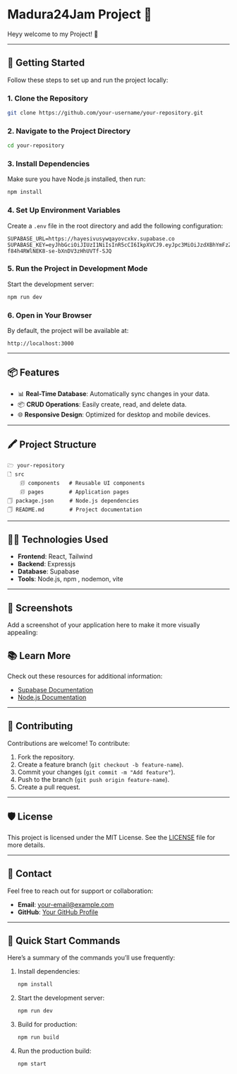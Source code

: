 # Madura24Jam Project 🌟

Heyy welcome to my Project! 🚀

---

## 🚀 Getting Started
Follow these steps to set up and run the project locally:

### 1. Clone the Repository
```bash
git clone https://github.com/your-username/your-repository.git
```

### 2. Navigate to the Project Directory
```bash
cd your-repository
```

### 3. Install Dependencies
Make sure you have Node.js installed, then run:
```bash
npm install
```

### 4. Set Up Environment Variables
Create a `.env` file in the root directory and add the following configuration:
```env
SUPABASE_URL=https://hayesivusywqayovcxkv.supabase.co
SUPABASE_KEY=eyJhbGciOiJIUzI1NiIsInR5cCI6IkpXVCJ9.eyJpc3MiOiJzdXBhYmFzZSIsInJlZiI6ImhheWVzaXZ1c3l3cWF5b3ZjeGt2Iiwicm9sZSI6ImFub24iLCJpYXQiOjE3MzM3NDUzMDIsImV4cCI6MjA0OTMyMTMwMn0.9YpA9ry2P-f84h4RWlNEK8-se-bXnDV3zHhUVTf-SJQ
```

### 5. Run the Project in Development Mode
Start the development server:
```bash
npm run dev
```

### 6. Open in Your Browser
By default, the project will be available at:
```
http://localhost:3000
```

---

## 📦 Features
- 📊 **Real-Time Database**: Automatically sync changes in your data.
- 📦 **CRUD Operations**: Easily create, read, and delete data.
- 🌐 **Responsive Design**: Optimized for desktop and mobile devices.

---

## 🖍️ Project Structure
```
🗁 your-repository
🗋 src
    🗊 components   # Reusable UI components
    🗊 pages        # Application pages
🗍 package.json     # Node.js dependencies
🗍 README.md        # Project documentation
```

---

## 👩‍💻 Technologies Used
- **Frontend**: React, Tailwind
- **Backend**: Expressjs
- **Database**: Supabase
- **Tools**: Node.js, npm , nodemon, vite

---

## 📸 Screenshots
Add a screenshot of your application here to make it more visually appealing:



## 📚 Learn More
Check out these resources for additional information:
- [Supabase Documentation](https://supabase.com/docs)
- [Node.js Documentation](https://nodejs.org/en/docs/)

---

## 🤝 Contributing
Contributions are welcome! To contribute:
1. Fork the repository.
2. Create a feature branch (`git checkout -b feature-name`).
3. Commit your changes (`git commit -m "Add feature"`).
4. Push to the branch (`git push origin feature-name`).
5. Create a pull request.

---

## 🛡️ License
This project is licensed under the MIT License. See the [LICENSE](LICENSE) file for more details.

---

## 📧 Contact
Feel free to reach out for support or collaboration:
- **Email**: your-email@example.com
- **GitHub**: [Your GitHub Profile](https://github.com/your-username)

---

## 🚀 Quick Start Commands
Here’s a summary of the commands you’ll use frequently:
1. Install dependencies:
   ```bash
   npm install
   ```
2. Start the development server:
   ```bash
   npm run dev
   ```
3. Build for production:
   ```bash
   npm run build
   ```
4. Run the production build:
   ```bash
   npm start
   ```

